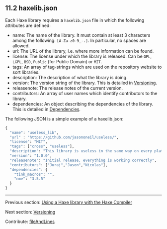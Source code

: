 ## 11.2 haxelib.json

Each Haxe library requires a `haxelib.json` file in which the following attributes are defined:



* name: The name of the library. It must contain at least 3 characters among the following: `[A-Za-z0-9_-.]`. In particular, no spaces are allowed.
* url: The URL of the library, i.e. where more information can be found.
* license: The license under which the library is released. Can be `GPL`, `LGPL`, `BSD`, `Public` (for Public Domain) or `MIT`.
* tags: An array of tag-strings which are used on the repository website to sort libraries.
* description: The description of what the library is doing.
* version: The version string of the library. This is detailed in [Versioning](haxelib-json-versioning.md).
* releasenote: The release notes of the current version.
* contributors: An array of user names which identify contributors to the library. 
* dependencies: An object describing the dependencies of the library. This is detailed in [Dependencies](haxelib-json-dependencies.md).



The following JSON is a simple example of a haxelib.json:

```haxe
{
  "name": "useless_lib",
  "url" : "https://github.com/jasononeil/useless/",
  "license": "MIT",
  "tags": ["cross", "useless"],
  "description": "This library is useless in the same way on every platform",
  "version": "1.0.0",
  "releasenote": "Initial release, everything is working correctly",
  "contributors": ["Juraj","Jason","Nicolas"],
  "dependencies": {
    "tink_macros": "",
    "nme": "3.5.5"
  }
}
```

---

Previous section: [Using a Haxe library with the Haxe Compiler](haxelib-using-haxe.md)

Next section: [Versioning](haxelib-json-versioning.md)

Contribute: [fileAndLines](https://github.com/HaxeFoundation/HaxeManual/blob/master/11-haxelib.tex#L23-23)